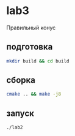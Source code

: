 # lab3

Правильный конус

## подготовка

```bash
mkdir build && cd build
```

## сборка

```bash
cmake .. && make -j8
```

## запуск

```bash
./lab2
```
